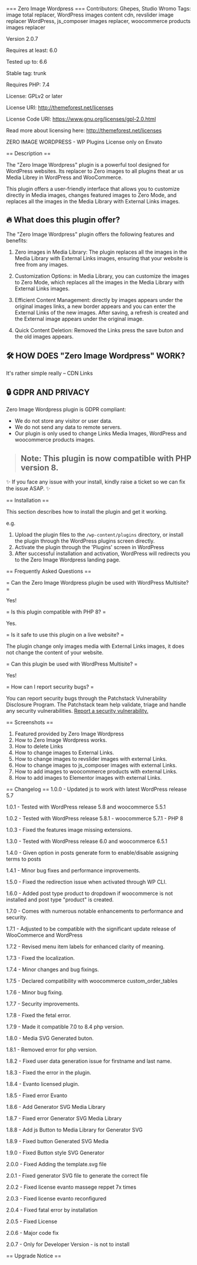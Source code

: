 === Zero Image Wordpress ===
Contributors: Ghepes, Studio Wromo
Tags: image total replacer, WordPress images content cdn, revslider image replacer WordPress, js_composer images replacer, woocommerce products images replacer

Version 2.0.7

Requires at least: 6.0

Tested up to: 6.6

Stable tag: trunk

Requires PHP: 7.4

License: GPLv2 or later

License URI: http://themeforest.net/licenses

License Code URI: https://www.gnu.org/licenses/gpl-2.0.html

Read more about licensing here: http://themeforest.net/licenses


ZERO IMAGE WORDPRESS - WP Plugins License only on Envato

== Description ==

The "Zero Image Wordpress" plugin is a powerful tool designed for WordPress websites. Its replacer to Zero images to all plugins theat ar us Media Librey in WordPress and WooCommerce.

This plugin offers a user-friendly interface that allows you to customize directly in Media images, changes featured images to Zero Mode, and replaces all the images in the Media Library with External Links images.


## 🔥 What does this plugin offer?

The "Zero Image Wordpress" plugin offers the following features and benefits:

1) Zero images in Media Library: The plugin replaces all the images in the Media Library with External Links images, ensuring that your website is free from any images.

2) Customization Options: in Media Library, you can customize the images to Zero Mode, which replaces all the images in the Media Library with External Links images.

3) Efficient Content Management: directly by images appears under the original images links, a new border appears and you can enter the External Links of the new images. After saving, a refresh is created and the External image appears under the original image.

4) Quick Content Deletion: Removed the Links press the save buton and the old images appears.


## 🛠️ HOW DOES "Zero Image Wordpress" WORK?
It's rather simple really – CDN Links


## 🔒 GDPR AND PRIVACY
Zero Image Wordpress plugin is GDPR compliant:
- We do not store any visitor or user data.
- We do not send any data to remote servers.
- Our plugin is only used to change Links Media Images, WordPress and woocommerce products images.

> ## Note: This plugin is now compatible with PHP version 8. 

✨ If you face any issue with your install, kindly raise a ticket so we can fix the issue ASAP. ✨

== Installation ==

This section describes how to install the plugin and get it working.

e.g.

1. Upload the plugin files to the `/wp-content/plugins` directory, or install the plugin through the WordPress plugins screen directly.
1. Activate the plugin through the 'Plugins' screen in WordPress
2. After successful installation and activation, WordPress will redirects you to the Zero Image Wordpress landing page. 

== Frequently Asked Questions ==

= Can the Zero Image Wordpress plugin be used with WordPress Multisite? =

Yes!


= Is this plugin compatible with PHP 8? =

Yes.

= Is it safe to use this plugin on a live website? =

The plugin change only images media with External Links images, it does not change the content of your website.

= Can this plugin be used with WordPress Multisite? =

Yes!

= How can I report security bugs? =

You can report security bugs through the Patchstack Vulnerability Disclosure Program. The Patchstack team help validate, triage and handle any security vulnerabilities. [Report a security vulnerability.](https://github.com/ghepes/zero-image-wordpress/security/advisories/new)

== Screenshots ==
1. Featured provided by Zero Image Wordpress
2. How to Zero Image Wordpress works.
3. How to delete Links
4. How to change images to External Links.
5. How to change images to revslider images with external Links.
6. How to change images to js_composer images with external Links.
7. How to add images to woocommerce products with external Links.
8. How to add images to Elementor images with external Links.

== Changelog ==
1.0.0 - Updated js to work with latest WordPress release 5.7 

1.0.1 - Tested with WordPress release 5.8 and woocommerce 5.5.1 

1.0.2 - Tested with WordPress release 5.8.1 - woocommerce 5.7.1 - PHP 8 

1.0.3 - Fixed the features image missing extensions.

1.3.0 - Tested with WordPress release 6.0 and woocommerce 6.5.1

1.4.0 - Given option in posts generate form to enable/disable assigning terms to posts

1.4.1 - Minor bug fixes and performance improvements.

1.5.0 - Fixed the redirection issue when activated through WP CLI.

1.6.0 - Added post type product to dropdown if woocommerce is not installed and post type "product" is created.

1.7.0 - Comes with numerous notable enhancements to performance and security.

1.7.1 - Adjusted to be compatible with the significant update release of WooCommerce and WordPress

1.7.2 - Revised menu item labels for enhanced clarity of meaning.

1.7.3 - Fixed the localization.

1.7.4 - Minor changes and bug fixings.

1.7.5 - Declared compatibility with woocommerce custom_order_tables

1.7.6 - Minor bug fixing.

1.7.7 - Security improvements.

1.7.8 - Fixed the fetal error.

1.7.9 - Made it compatible 7.0 to 8.4 php version.

1.8.0 - Media SVG Generated buton.

1.8.1 - Removed error for php version.

1.8.2 - Fixed user data generation issue for firstname and last name.

1.8.3 - Fixed the error in the plugin.

1.8.4 - Evanto licensed plugin.

1.8.5 - Fixed error Evanto

1.8.6 - Add Generator SVG Media Library

1.8.7 - Fixed error Generator SVG Media Library

1.8.8 - Add js Button to Media Library for Generator SVG

1.8.9 - Fixed button Generated SVG Media

1.9.0 - Fixed Button style SVG Generator

2.0.0 - Fixed Adding the template.svg file

2.0.1 - Fixed generator SVG file to generate the correct file

2.0.2 - Fixed license evanto massege reppet 7x times

2.0.3 - Fixed license evanto reconfigured

2.0.4 - Fixed fatal error by installation

2.0.5 - Fixed License

2.0.6 - Major code fix

2.0.7 - Only for Developer Version - is not to install

== Upgrade Notice ==
